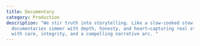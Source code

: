 ```yaml
---
title: Documentary
category: Production
description: "We stir truth into storytelling. Like a slow-cooked stew, our
  documentaries simmer with depth, honesty, and heart—capturing real stories
  with care, integrity, and a compelling narrative arc. "
---
```

